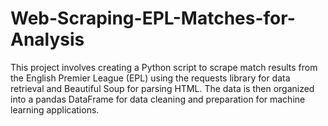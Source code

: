 # Web-Scraping-EPL-Matches-for-Analysis
This project involves creating a Python script to scrape match results from the English Premier League (EPL) using the requests library for data retrieval and Beautiful Soup for parsing HTML. The data is then organized into a pandas DataFrame for data cleaning and preparation for machine learning applications.
